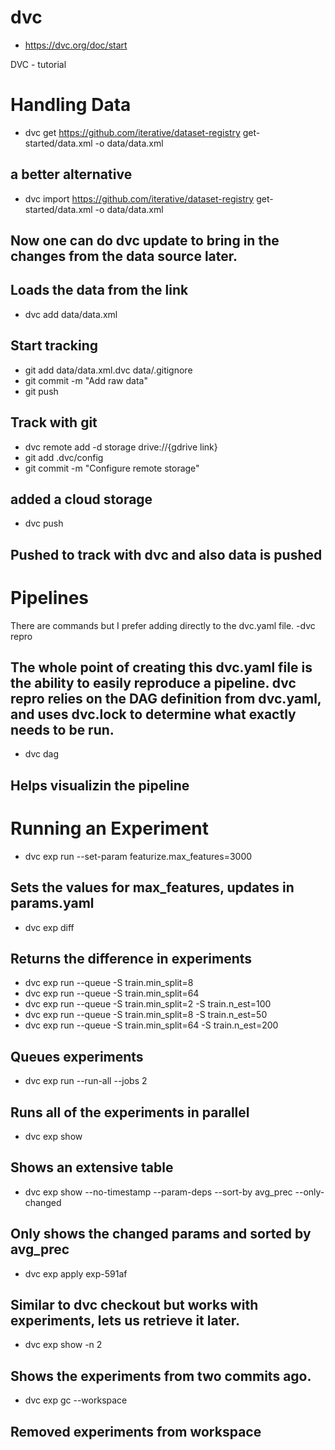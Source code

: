 # dvc
- https://dvc.org/doc/start

DVC - tutorial
# Handling Data
- dvc get https://github.com/iterative/dataset-registry get-started/data.xml -o data/data.xml
## a better alternative
- dvc import https://github.com/iterative/dataset-registry get-started/data.xml -o data/data.xml
## Now one can do dvc update to bring in the changes from the data source later.
## Loads the data from the link
- dvc add data/data.xml
## Start tracking
- git add data/data.xml.dvc data/.gitignore
- git commit -m "Add raw data"
- git push
## Track with git
- dvc remote add -d storage drive://{gdrive link}
- git add .dvc/config
- git commit -m "Configure remote storage"
## added a cloud storage
- dvc push
## Pushed to track with dvc and also data is pushed

# Pipelines
There are commands but I prefer adding directly to the dvc.yaml file.
-dvc repro
## The whole point of creating this dvc.yaml file is the ability to easily reproduce a pipeline. dvc repro relies on the DAG definition from dvc.yaml, and uses dvc.lock to determine what exactly needs to be run.
- dvc dag
## Helps visualizin the pipeline






# Running an Experiment
- dvc exp run --set-param featurize.max_features=3000 
## Sets the values for max_features, updates in params.yaml
- dvc exp diff
## Returns the difference in experiments
- dvc exp run --queue -S train.min_split=8
- dvc exp run --queue -S train.min_split=64
- dvc exp run --queue -S train.min_split=2 -S train.n_est=100
- dvc exp run --queue -S train.min_split=8 -S train.n_est=50
- dvc exp run --queue -S train.min_split=64 -S train.n_est=200
## Queues experiments
- dvc exp run --run-all --jobs 2
## Runs all of the experiments in parallel
- dvc exp show
## Shows an extensive table
- dvc exp show --no-timestamp --param-deps --sort-by avg_prec --only-changed
## Only shows the changed params and sorted by avg_prec
- dvc exp apply exp-591af
## Similar to dvc checkout but works with experiments, lets us retrieve it later.
- dvc exp show -n 2
## Shows the experiments from two commits ago.
- dvc exp gc --workspace
## Removed experiments from workspace